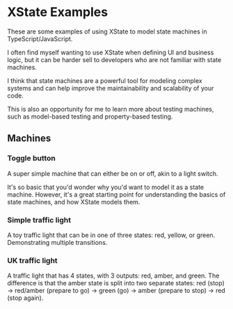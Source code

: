 # XState Examples

These are some examples of using XState to model state machines in TypeScript/JavaScript.

I often find myself wanting to use XState when defining UI and business logic, but it can be harder sell to developers who are not familiar with state machines.

I think that state machines are a powerful tool for modeling complex systems and can help improve the maintainability and scalability of your code.

This is also an opportunity for me to learn more about testing machines, such as model-based testing and property-based testing.

## Machines

### Toggle button

A super simple machine that can either be on or off, akin to a light switch.

It's so basic that you'd wonder why you'd want to model it as a state machine. However, it's a great starting point for understanding the basics of state machines, and how XState models them.

### Simple traffic light

A toy traffic light that can be in one of three states: red, yellow, or green. Demonstrating multiple transitions.

### UK traffic light

A traffic light that has 4 states, with 3 outputs: red, amber, and green. The difference is that the amber state is split into two separate states: red (stop) -> red/amber (prepare to go) -> green (go) -> amber (prepare to stop) -> red (stop again).
